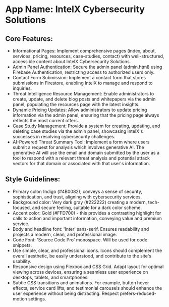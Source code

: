 # **App Name**: IntelX Cybersecurity Solutions

## Core Features:

- Informational Pages: Implement comprehensive pages (index, about, services, pricing, resources, case-studies, contact) with well-structured, accessible content about IntelX Cybersecurity Solutions.
- Admin Panel Authentication: Secure the admin panel (admin.html) using Firebase Authentication, restricting access to authorized users only.
- Contact Form Submission: Implement a contact form that stores submissions in Firestore, enabling IntelX to manage and respond to inquiries.
- Threat Intelligence Resource Management: Enable administrators to create, update, and delete blog posts and whitepapers via the admin panel, populating the resources page with the latest insights.
- Dynamic Pricing Updates: Allow administrators to update pricing information via the admin panel, ensuring that the pricing page always reflects the most current offers.
- Case Study Management: Provide a system for creating, updating, and deleting case studies via the admin panel, showcasing IntelX's successes in resolving cybersecurity challenges.
- AI-Powered Threat Summary Tool: Implement a form where users submit a request for analysis which involves generative AI. The generative AI will use the email and domain submitted by the user as a tool to respond with a relevant threat analysis and potential attack vectors for that domain or associated with that user's information.

## Style Guidelines:

- Primary color: Indigo (#4B0082), conveys a sense of security, sophistication, and trust, aligning with cybersecurity services.
- Background color: Very dark gray (#222222) creating a modern, tech-focused, and secure feeling, suitable for a dark color scheme.
- Accent color: Gold (#FFD700) - this provides a contrasting highlight for calls to action and important information, conveying value and premium service.
- Body and headline font: 'Inter' sans-serif. Ensures readability and projects a modern, clean, and professional image.
- Code Font: 'Source Code Pro' monospace. Will be used for code snippets.
- Use simple, clear, and professional icons. Icons should complement the overall aesthetic, be easily understood, and contribute to the site's usability.
- Responsive design using Flexbox and CSS Grid. Adapt layout for optimal viewing across devices, ensuring a seamless user experience on desktops, tablets, and smartphones.
- Subtle CSS transitions and animations. For example, button hover effects, service card lifts, and testimonial carousels should enhance the user experience without being distracting. Respect prefers-reduced-motion settings.